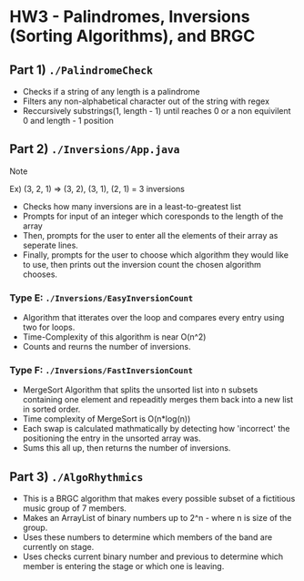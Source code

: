 # HW3 - Palindromes, Inversions (Sorting Algorithms), and BRGC

## Part 1) `./PalindromeCheck`
- Checks if a string of any length is a palindrome
- Filters any non-alphabetical character out of the string with regex
- Reccursively substrings(1, length - 1) until reaches 0 or a non equivilent 0 and length - 1 position

## Part 2) `./Inversions/App.java`
> [!Note]
> Ex) (3, 2, 1) => (3, 2), (3, 1), (2, 1) = 3 inversions
- Checks how many inversions are in a least-to-greatest list
- Prompts for input of an integer which coresponds to the length of the array
- Then, prompts for the user to enter all the elements of their array as seperate lines.
- Finally, prompts for the user to choose which algorithm they would like to use, then prints out the inversion count the chosen algorithm chooses.

### Type E: `./Inversions/EasyInversionCount`
- Algorithm that itterates over the loop and compares every entry using two for loops.
- Time-Complexity of this algorithm is near O(n^2)
- Counts and reurns the number of inversions.
### Type F: `./Inversions/FastInversionCount`
- MergeSort Algorithm that splits the unsorted list into n subsets containing one element and repeaditly merges them back into a new list in sorted order.
- Time complexity of MergeSort is O(n*log(n))
- Each swap is calculated mathmatically by detecting how 'incorrect' the positioning the entry in the unsorted array was.
- Sums this all up, then returns the number of inversions. 

## Part 3) `./AlgoRhythmics`
- This is a BRGC algorithm that makes every possible subset of a fictitious music group of 7 members.
- Makes an ArrayList<String> of binary numbers up to 2^n - where n is size of the group.
- Uses these numbers to determine which members of the band are currently on stage.
- Uses checks current binary number and previous to determine which member is entering the stage or which one is leaving.